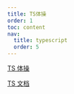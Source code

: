 ```yaml
---
title: TS体操
order: 1
toc: content
nav:
  title: typescript
  order: 5
---
```


[TS 体操](https://github.com/type-challenges/type-challenges/blob/master/README.zh-CN.md)

[TS 文档](https://www.typescriptlang.org/docs/handbook/intro.html)
